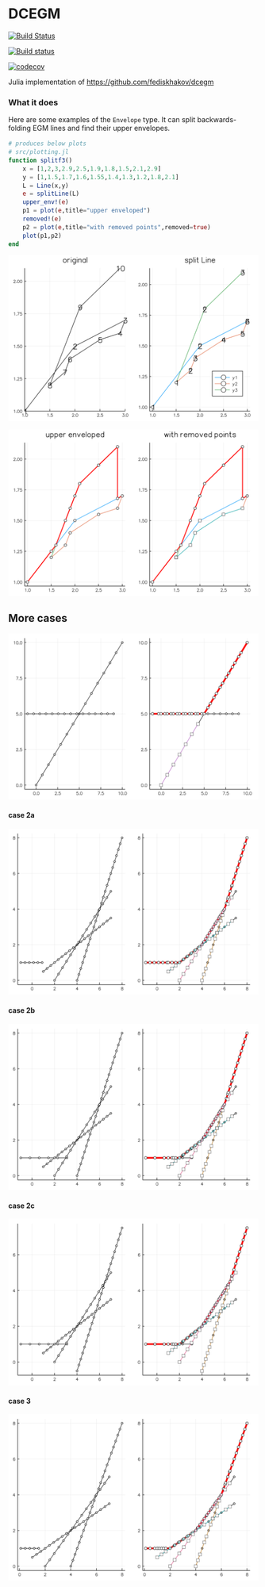 # DCEGM


[![Build Status](https://travis-ci.org/floswald/DCEGM.jl.svg?branch=master)](https://travis-ci.org/floswald/DCEGM.jl)

[![Build status](https://ci.appveyor.com/api/projects/status/dxcqu2mfiskgw90m?svg=true)](https://ci.appveyor.com/project/floswald/dcegm-jl)

[![codecov](https://codecov.io/gh/floswald/DCEGM.jl/branch/master/graph/badge.svg)](https://codecov.io/gh/floswald/DCEGM.jl)

Julia implementation of https://github.com/fediskhakov/dcegm


### What it does

Here are some examples of the `Envelope` type. It can split backwards-folding EGM lines and find their upper envelopes.

```julia
# produces below plots
# src/plotting.jl
function splitf3()
    x = [1,2,3,2.9,2.5,1.9,1.8,1.5,2.1,2.9]
    y = [1,1.5,1.7,1.6,1.55,1.4,1.3,1.2,1.8,2.1]
    L = Line(x,y)
    e = splitLine(L)
    upper_env!(e)
    p1 = plot(e,title="upper enveloped")
    removed!(e)
    p2 = plot(e,title="with removed points",removed=true)
    plot(p1,p2)
end
```

![split1](images/split1.png)


![split2](images/split2.png)


## More cases

![case2](images/p2.png)

#### case 2a
![case3a](images/p3a.png)
#### case 2b
![case3b](images/f3b.png)
#### case 2c
![case3c](images/f3c.png)
#### case 3
![case4](images/f4.png)

